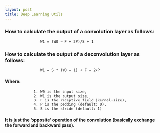 ```yaml
---
layout: post
title: Deep Learning Utils
---
```

### How to calculate the output of a convolution layer as follows:

                    W1 = (W0 − F + 2P)/S + 1
                    
### How to calculate the output of a deconvolution layer as follows:

                    W1 = S * (W0 − 1) + F − 2∗P
                    
#### Where:

                 1. W0 is the input size,
                 2. W1 is the output size, 
                 3. F is the receptive field (kernel-size), 
                 4. P is the padding (default: 0), 
                 5. S is the stride (default: 1)

#### It is just the ‘opposite’ operation of the convolution (basically exchange the forward and backward pass).
